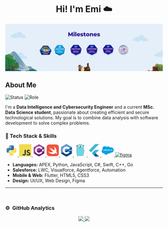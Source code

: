 <h1 align="center">Hi! I'm <a>Emi</a> ☁️</h1>
<img src="/banner.png">

<br>

## About Me

<p align="left">
  <img src="https://img.shields.io/badge/Status-Actively%20Learning-green?style=flat-square" alt="Status"/>
  <img src="https://img.shields.io/badge/Role-Associate%20Technical%20Consultant%20Intern-blue?style=flat-square" alt="Role"/>
</p>

I'm a **Data Intelligence and Cybersecurity Engineer** and a current **MSc. Data Science student**, passionate about creating efficient and secure technological solutions. My goal is to combine data analysis with software development to solve complex problems.

### 🚀 Tech Stack & Skills

<p align="left">
  <a href="https://www.python.org" target="_blank" rel="noreferrer"> <img src="https://raw.githubusercontent.com/devicons/devicon/master/icons/python/python-original.svg" alt="python" width="40" height="40"/> </a>
  <a href="https://developer.mozilla.org/en-US/docs/Web/JavaScript" target="_blank" rel="noreferrer"> <img src="https://raw.githubusercontent.com/devicons/devicon/master/icons/javascript/javascript-original.svg" alt="javascript" width="40" height="40"/> </a>
  <a href="https://dotnet.microsoft.com/" target="_blank" rel="noreferrer"> <img src="https://raw.githubusercontent.com/devicons/devicon/master/icons/csharp/csharp-original.svg" alt="csharp" width="40" height="40"/> </a>
  <a href="https://developer.apple.com/swift/" target="_blank" rel="noreferrer"> <img src="https://raw.githubusercontent.com/devicons/devicon/master/icons/swift/swift-original.svg" alt="swift" width="40" height="40"/> </a>
  <a href="https://www.cplusplus.com/" target="_blank" rel="noreferrer"> <img src="https://raw.githubusercontent.com/devicons/devicon/master/icons/cplusplus/cplusplus-original.svg" alt="cplusplus" width="40" height="40"/> </a>
  <a href="https://golang.org" target="_blank" rel="noreferrer"> <img src="https://raw.githubusercontent.com/devicons/devicon/master/icons/go/go-original.svg" alt="go" width="40" height="40"/> </a>
  <a href="https://flutter.dev" target="_blank" rel="noreferrer"> <img src="https://raw.githubusercontent.com/devicons/devicon/master/icons/flutter/flutter-original.svg" alt="flutter" width="40" height="40"/> </a>
  <a href="https://www.salesforce.com/" target="_blank" rel="noreferrer"> <img src="https://raw.githubusercontent.com/devicons/devicon/master/icons/salesforce/salesforce-original.svg" alt="salesforce" width="40" height="40"/> </a>
  <a href="https://www.figma.com/" target="_blank" rel="noreferrer"> <img src="https://www.vectorlogo.zone/logos/figma/figma-icon.svg" alt="figma" width="40" height="40"/> </a>
</p>

- **Languages:** APEX, Python, JavaScript, C#, Swift, C++, Go
- **Salesforce:** LWC, Visualforce, Agentforce, Automation
- **Mobile & Web:** Flutter, HTML5, CSS3
- **Design:** UI/UX, Web Design, Figma

---

<br>

### ⚙️ &nbsp;GitHub Analytics

<p align="center">
<a href="https://github.com/emiliano-salinasSFDC">
  <img height="120em" src="https://github-readme-stats-eight-theta.vercel.app/api?username=emiliano-salinasSFDC&show_icons=true&theme=algolia&include_all_commits=true&count_private=true"/>
  <img height="120em" src="https://github-readme-stats-eight-theta.vercel.app/api/top-langs/?username=emiliano-salinasSFDC&layout=compact&langs_count=8&theme=algolia"/>
</a>
</p>
